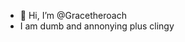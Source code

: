 - 👋 Hi, I’m @Gracetheroach
- I am dumb and annonying plus clingy
<!---
Gracetheroach/Gracetheroach is a ✨ special ✨ repository because its `README.md` (this file) appears on your GitHub profile.
You can click the Preview link to take a look at your changes.
--->
